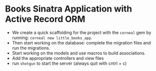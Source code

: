 # Books Sinatra Application with Active Record ORM

- We create a quick scaffolding for the project with the `corneal` gem by running: `corneal new little_books_app`.
- Then start working on the database: complete the migration files and run the migrations.
- Start working on the models and use macros to build associations.
- Add the appropriate controllers and view files
- run `shotgun` to start the server (always quit with cntrl + c)